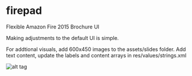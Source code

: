 # firepad
Flexible Amazon Fire 2015 Brochure UI

Making adjustments to the default UI is simple.

For addtional visuals, add 600x450 images to the assets/slides folder.
Add text content, update the labels and content arrays in res/values/strings.xml

![alt tag](http://www.starlo.org/blake/Demo.png)
